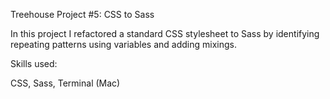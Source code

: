 Treehouse Project #5: CSS to Sass

In this project I refactored a standard CSS stylesheet to Sass by identifying repeating patterns using variables and adding mixings.

Skills used:

CSS, Sass, Terminal (Mac)
